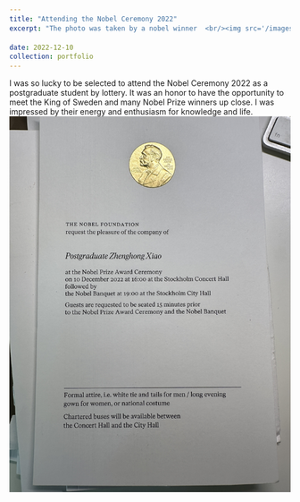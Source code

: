 ```yaml
---
title: "Attending the Nobel Ceremony 2022"
excerpt: "The photo was taken by a nobel winner  <br/><img src='/images/nobel.jpg'>"

date: 2022-12-10
collection: portfolio
---
```

I was so lucky to be selected to attend the Nobel Ceremony 2022 as a postgraduate student by lottery. It was an honor to have the opportunity to meet the King of Sweden and many Nobel Prize winners up close. I was impressed by their energy and enthusiasm for knowledge and life.
<img src="/images/nobel_ticket.jpg">


